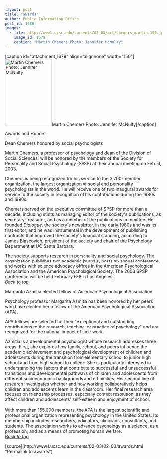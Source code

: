 ```yaml
---
layout: post
title: "awards"
author: Public Information Office
post_id: 1680
images:
  - file: http://www1.ucsc.edu/currents/02-03/art/chemers_martin.150.jpg
    image_id: 1679
    caption: "Martin Chemers Photo: Jennifer McNulty"
---
```


[caption id="attachment_1679" align="alignnone" width="150"]<a href="http://localhost/mysite/wp-content/uploads/2003/02/chemers_martin.150.jpg"><img class="size-full wp-image-1679" src="http://localhost/mysite/wp-content/uploads/2003/02/chemers_martin.150.jpg" alt="Martin Chemers Photo: Jennifer McNulty" width="150" height="216" /></a>Martin Chemers Photo: Jennifer McNulty[/caption]
<p class="pagehead">
  Awards and Honors
</p>
<p>
  <span class="sectionhead"><a name="chemers" id="chemers"></a>Dean Chemers honored by social psychologists</span><br>
</p>
<p>
  Martin Chemers, a professor of psychology and dean of the Division of Social Sciences, will be honored by the members of the Society for Personality and Social Psychology (SPSP) at their annual meeting on Feb. 6, 2003.<br>
</p>
<p>
  Chemers is being recognized for his service to the 3,700-member organization, the largest organization of social and personality psychologists in the world. He will receive one of two inaugural awards for service to the society in recognition of his contributions during the 1980s and 1990s.<br>
</p>
<p>
  Chemers served on the executive committee of SPSP for more than a decade, including stints as managing editor of the society's publications, as secretary-treasurer, and as a member of the publications committee. He founded <i>Dialogue,</i> the society's newsletter, in the early 1980s and was its first editor, and he was instrumental in the development of publishing contracts that improved the society's financial standing, according to James Blascovich, president of the society and chair of the Psychology Department at UC Santa Barbara.<br>
</p>
<p>
  The society supports research in personality and social psychology. The organization publishes two academic journals, hosts an annual conference, and works with science advocacy offices in the American Psychological Association and the American Psychological Society. The 2003 SPSP conference will be held February 6-8 in Los Angeles.<br>
  <a href="#chemers"><i>Back to top</i></a>
</p>
<p class="sectionhead">
  <a name="azmitia" id="azmitia"></a>Margarita Azmitia elected fellow of American Psychological Association
</p>
<p>
  Psychology professor Margarita Azmitia has been honored by her peers who have elected her a fellow of the American Psychological Association (APA).
</p>
<p>
  APA fellows are selected for their "exceptional and outstanding contributions to the research, teaching, or practice of psychology" and are recognized for the national impact of their work.<br>
</p>
<p>
  Azmitia is a developmental psychologist whose research addresses three areas. First, she explores how family, school, and peers influence the academic achievement and psychological development of children and adolescents during the transition from elementary school to junior high school and from high school to college. She is particularly interested in understanding the factors that contribute to successful and unsuccessful transitions and developmental pathways of children and adolescents from different socioeconomic backgrounds and ethnicities. Her second line of research investigates whether and how working collaboratively helps children and adolescents learn in the classroom. Her final research area focuses on friendship processes, especially conflict resolution, as they affect children and adolescents' self-esteem and enjoyment of school.<br>
  <br>
  With more than 155,000 members, the APA is the largest scientific and professional organization representing psychology in the United States. Its membership includes researchers, educators, clinicians, consultants, and students. The association works to advance psychology as a science, as a profession, and as a means of promoting human welfare.<br>
  <a href="#chemers"><i>Back to top</i></a><a href="#pettigrew"></a>
</p>
<p>

</p>
[source](http://www1.ucsc.edu/currents/02-03/02-03/awards.html "Permalink to awards")
